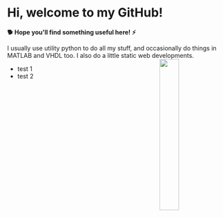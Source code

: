 # Hi, welcome to my GitHub! 

**🐕 Hope you'll find something useful here! ⚡️**

<p>
I usually use utility python to do all my stuff, and occasionally do things in MATLAB and VHDL too. 
I also do a little static web developments.

<img src='https://github.com/jarondlk/jarondlk/blob/4b69b80e2984997dd67915d92a0872232256a695/Untitled_Artwork%204.PNG' align='right' width='30%'>
</p>

- test 1 
- test 2
